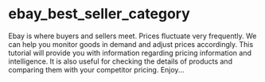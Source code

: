 # ebay_best_seller_category
Ebay is where buyers and sellers meet. Prices fluctuate very frequently. We can help you monitor goods in demand and adjust prices accordingly. This tutorial will provide you with information regarding pricing information and intelligence. It is also useful for checking the details of products and comparing them with your competitor pricing. Enjoy...
